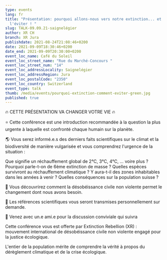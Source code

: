 ```yaml
---
type: events
lang: fr
title: "Présentation: pourquoi allons-nous vers notre extinction... et comment
  l'éviter ! "
slug: TALK-09.09.21-saignelégier
author: XR CH
branch: XR Jura
publishdate: 2021-08-24T21:08:46+0200
date: 2021-09-09T18:30:46+0200
date_end: 2021-09-09T20:30:00+0200
event_loc_name: Café du Soleil
event_loc_street_name: "Rue du Marché-Concours "
event_loc_street_num: "14"
event_loc_addressLocality: Saignelégier
event_loc_addressRegion: Jura
event_loc_postalCode: "2350"
event_loc_country: Switzerland
event_type: talk
thumb: /media/events/pourquoi-extinction-comment-eviter-green.jpg
published: true
---
```

🔥 CETTE PRÉSENTATION VA CHANGER VOTRE VIE 🔥 

⭐ Cette conférence est une introduction recommandée à la question la plus urgente à laquelle est confronté chaque humain sur la planète. 

🌎 Vous serez informé.e.s des derniers faits scientifiques sur le climat et la biodiversité de manière vulgarisée et vous comprendrez l'urgence de la situation :

Que signifie un réchauffement global de 2°C, 3°C, 4°C, … voire plus ? Pourquoi parle-t-on de 6ème extinction de masse ? Quelles espèces survivront au réchauffement climatique ? Y aura-t-il des zones inhabitables dans les années à venir ? Quelles conséquences sur la population suisse ?

🌳 Vous découvrirez comment la désobéissance civile non violente permet le changement dont nous avons besoin.

📃 Les références scientifiques vous seront transmises personnellement sur demande.

🥪 Venez avec un.e ami.e pour la discussion conviviale qui suivra 

Cette conférence vous est offerte par Extinction Rebellion (XR) : mouvement international de désobéissance civile non violente engagé pour la justice écologique.

L'entier de la population mérite de comprendre la vérité à propos du dérèglement climatique et de la crise écologique.